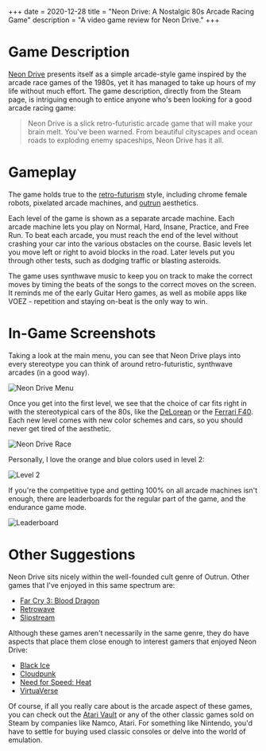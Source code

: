 +++
date = 2020-12-28
title = "Neon Drive: A Nostalgic 80s Arcade Racing Game"
description = "A video game review for Neon Drive."
+++

# Game Description

[Neon Drive](https://store.steampowered.com/app/433910/Neon_Drive/)
presents itself as a simple arcade-style game inspired by the arcade
race games of the 1980s, yet it has managed to take up hours of my life
without much effort. The game description, directly from the Steam page,
is intriguing enough to entice anyone who's been looking for a good
arcade racing game:

> Neon Drive is a slick retro-futuristic arcade game that will make your
> brain melt. You've been warned. From beautiful cityscapes and ocean
> roads to exploding enemy spaceships, Neon Drive has it all.

# Gameplay

The game holds true to the
[retro-futurism](https://en.wikipedia.org/wiki/Retrofuturism) style,
including chrome female robots, pixelated arcade machines, and
[outrun](https://teddit.net/r/outrun/) aesthetics.

Each level of the game is shown as a separate arcade machine. Each
arcade machine lets you play on Normal, Hard, Insane, Practice, and Free
Run. To beat each arcade, you must reach the end of the level without
crashing your car into the various obstacles on the course. Basic levels
let you move left or right to avoid blocks in the road. Later levels put
you through other tests, such as dodging traffic or blasting asteroids.

The game uses synthwave music to keep you on track to make the correct
moves by timing the beats of the songs to the correct moves on the
screen. It reminds me of the early Guitar Hero games, as well as mobile
apps like VOEZ - repetition and staying on-beat is the only way to win.

# In-Game Screenshots

Taking a look at the main menu, you can see that Neon Drive plays into
every stereotype you can think of around retro-futuristic, synthwave
arcades (in a good way).

![Neon Drive
Menu](https://img.cleberg.net/blog/20201228-neon-drive/neon_drive_menu.png)

Once you get into the first level, we see that the choice of car fits
right in with the stereotypical cars of the 80s, like the
[DeLorean](https://en.wikipedia.org/wiki/DMC_DeLorean) or the [Ferrari
F40](https://en.wikipedia.org/wiki/Ferrari_F40). Each new level comes
with new color schemes and cars, so you should never get tired of the
aesthetic.

![Neon Drive
Race](https://img.cleberg.net/blog/20201228-neon-drive/neon_drive_race.png)

Personally, I love the orange and blue colors used in level 2:

![Level
2](https://img.cleberg.net/blog/20201228-neon-drive/neon_drive_level_2.png)

If you're the competitive type and getting 100% on all arcade machines
isn't enough, there are leaderboards for the regular part of the game,
and the endurance game mode.

![Leaderboard](https://img.cleberg.net/blog/20201228-neon-drive/neon_drive_leaderboard.png)

# Other Suggestions

Neon Drive sits nicely within the well-founded cult genre of Outrun.
Other games that I've enjoyed in this same spectrum are:

-   [Far Cry 3: Blood
    Dragon](https://store.steampowered.com/app/233270/Far_Cry_3__Blood_Dragon/)
-   [Retrowave](https://store.steampowered.com/app/1239690/Retrowave/)
-   [Slipstream](https://store.steampowered.com/app/732810/Slipstream/)

Although these games aren't necessarily in the same genre, they do have
aspects that place them close enough to interest gamers that enjoyed
Neon Drive:

-   [Black Ice](https://store.steampowered.com/app/311800/Black_Ice/)
-   [Cloudpunk](https://store.steampowered.com/app/746850/Cloudpunk/)
-   [Need for Speed:
    Heat](https://store.steampowered.com/app/1222680/Need_for_Speed_Heat/)
-   [VirtuaVerse](https://store.steampowered.com/app/1019310/VirtuaVerse/)

Of course, if all you really care about is the arcade aspect of these
games, you can check out the [Atari
Vault](https://store.steampowered.com/app/400020/Atari_Vault/) or any of
the other classic games sold on Steam by companies like Namco, Atari.
For something like Nintendo, you'd have to settle for buying used
classic consoles or delve into the world of emulation.
